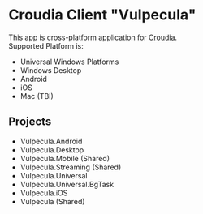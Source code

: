 # Croudia Client "Vulpecula"
This app is cross-platform application for [Croudia](https://croudia.com).  
Supported Platform is:
* Universal Windows Platforms
* Windows Desktop
* Android
* iOS
* Mac (TBI)


## Projects
* Vulpecula.Android
* Vulpecula.Desktop
* Vulpecula.Mobile (Shared)
* Vulpecula.Streaming (Shared)
* Vulpecula.Universal
* Vulpecula.Universal.BgTask
* Vulpecula.iOS
* Vulpecula (Shared)